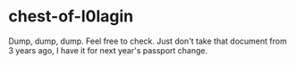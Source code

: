 # chest-of-I0lagin
Dump, dump, dump. Feel free to check. Just don't take that document from 3 years ago, I have it for next year's passport change.
